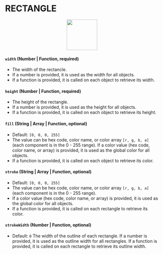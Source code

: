 # RECTANGLE

<p align="center">
  <img src="/graph.gl/images/node-styles/rectangle.png" height="100" />
</p>

#### `width` (Number | Function, required)
- The width of the rectancle.
- If a number is provided, it is used as the width for all objects.
- If a function is provided, it is called on each object to retrieve its width.

#### `height` (Number | Function, required)
- The height of the rectangle.
- If a number is provided, it is used as the height for all objects.
- If a function is provided, it is called on each object to retrieve its height.

#### `fill` (String | Array | Function, optional)
- Default: `[0, 0, 0, 255]`
- The value can be hex code, color name, or color array `[r, g, b, a]` (each component is in the 0 - 255 range).
If a color value (hex code, color name, or array) is provided, it is used as the global color for all objects.
- If a function is provided, it is called on each object to retrieve its color.

#### `stroke` (String | Array | Function, optional)
- Default: `[0, 0, 0, 255]`
- The value can be hex code, color name, or color array `[r, g, b, a]` (each component is in the 0 - 255 range).
- If a color value (hex code, color name, or array) is provided, it is used as the global color for all objects.
- If a function is provided, it is called on each rectangle to retrieve its color.

#### `strokeWidth` (Number | Function, optional)
- Default: `0`
The width of the outline of each rectangle.
If a number is provided, it is used as the outline width for all rectangles.
If a function is provided, it is called on each rectangle to retrieve its outline width.
